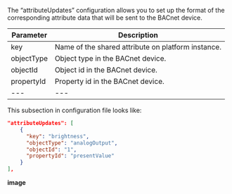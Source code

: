 The “attributeUpdates” configuration allows you to set up the format of the corresponding attribute data 
that will be sent to the BACnet device.

| **Parameter** | **Description**                                    |
|---------------|----------------------------------------------------|
| key           | Name of the shared attribute on platform instance. |
| objectType    | Object type in the BACnet device.                  |
| objectId      | Object id in the BACnet device.                    |
| propertyId    | Property id in the BACnet device.                  |
| ---           | ---                                                |

This subsection in configuration file looks like:

```json
"attributeUpdates": [
    {
      "key": "brightness",
      "objectType": "analogOutput",
      "objectId": "1",
      "propertyId": "presentValue"
    }
],
```

**image**
